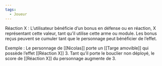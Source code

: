 ```yaml
---
tags:
  - Joueur
---
```

Réaction X : 
	L’utilisateur bénéficie d’un bonus en défense ou en réaction, X représentant cette valeur, tant qu’il utilise cette arme ou module. Les bonus reçus peuvent se cumuler tant que le personnage peut bénéficier de l’effet.

Exemple : 
	Le personnage de [[Nicolas]] porte un [[Targe amovible]] qui possède l’effet [[Réaction X]] 3. Tant qu’il porte le bouclier non déployé, le score de [[Réaction X]] du personnage augmente de 3.